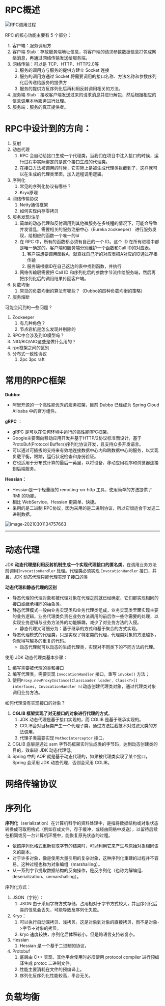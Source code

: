 # RPC概述

![RPC调用过程](http://haoimg.hifool.cn//img/watermark,type_ZmFuZ3poZW5naGVpdGk,shadow_10,text_aHR0cHM6Ly9ibG9nLmNzZG4ubmV0L3NzMTIzbWxr,size_16,color_FFFFFF,t_70.png)

RPC 的核心功能主要有 5 个部分：

1. 客户端：服务调用方
2. 客户端 Stub：存放服务端地址信息，将客户端的请求参数数据信息打包成网络消息，再通过网络传输发送给服务端。
3. 网络传输：可以是 TCP、HTTP、HTTP2.0等
    1. 服务的调用方与服务的提供方建立 Socket 连接
    2. 服务的调用方通过 Socket 将需要调用的接口名称、方法名称和参数序列化后传递给服务的提供方
    3. 服务的提供方反序列化后再利用反射调用相关的方法。
4. 服务端 Stub：接收客户端发送过来的请求消息并进行解包，然后根据相应的信息调用本地服务进行处理。
5. 服务端：服务的真正提供者。



# RPC中设计到的方向：

1. 反射
2. 动态代理
    1. RPC 会自动给接口生成一个代理类，当我们在项目中注入接口的时候，运行过程中实际绑定的是这个接口生成的代理类。
    2. 在接口方法被调用的时候，它实际上是被生成代理类拦截到了，这样就可以在生成的代理类里面，加入远程调用逻辑。
3. 序列化
    1. 常见的序列化协议有哪些？
    2. Kryo原理
4. 网络传输协议
    1. Netty通信框架
    2. 如何实现内存零拷贝
5. 服务发现/注册
    1. 简单的动态代理和反射调用到其他微服务在多线程的情况下，可能会导致并发错乱，需要相关的服务注册中心（Eureka zookeeper） 进行服务发现，给相应的函数一个唯一的id
    2. 在 RPC 中，所有的函数都必须有自己的一个 ID。这个 ID 在所有进程中都是唯一确定的。客户端和服务端分别维护一个函数和Call ID的对应表。
        1. 客户端想要调用函数A，就查找自己所的对应表把A对应的ID通过存根传输
        2. 服务端根据ID在自己这边的表中找到函数，并执行
    3. 网络传输层需要把 Call ID 和序列化后的参数字节流传给服务端，然后再把序列化后的调用结果传回客户端。
6. 负载均衡
    1. 常见的负载均衡的算法有哪些？（Dubbo的四种负载均衡的策略）
7. 服务熔断



可能会问到的一些问题？

1. Zookeeper 
    1. 有几种角色？
    2. 节点宕机是怎么发现并剔除的
2. RPC中会涉及到IO模型吗？
3. NIO/BIO/AIO这些是做什么用的？
4. rpc框架之间的区别
5. 分布式一致性协议
    1. 2pc 3pc raft



# 常用的RPC框架

**Dubbo:** 

* 阿里开源的一个高性能优秀的服务框架，目前 Dubbo 已经成为 Spring Cloud Alibaba 中的官方组件。 

**gRPC** ：

* gRPC 是可以在任何环境中运行的高性能RPC框架。
* Google主要面向移动应用开发并基于HTTP/2协议标准而设计，基于ProtoBuf(Protocol Buffers)序列化协议开发，且支持众多开发语言。
* 可以通过可插拔的支持来有效地连接数据中心内和跨数据中心的服务，以实现负载平衡，跟踪，运行状况检查和身份验证。
* 它也适用于分布式计算的最后一英里，以将设备，移动应用程序和浏览器连接到后端服务。 

**Hessian：** 

* Hessian是一个轻量级的 remoting-on-http 工具，使用简单的方法提供了 RMI 的功能。 
* 相比 WebService，Hessian 更简单、快捷。
* 采用的是二进制 RPC协议，因为采用的是二进制协议，所以它很适合于发送二进制数据。



![image-20210301134757663](http://haoimg.hifool.cn/img/image-20210301134757663.png)



---



# 动态代理

JDK **动态代理是利用反射机制生成一个实现代理接口的匿名类**，在调用业务方法前调用`InvocationHandler` 处理。代理类必须实现 `InvocationHandler` 接口，并且，JDK 动态代理只能代理实现了接口的类



**动态代理和静态代理的区别**

* 静态代理的代理对象和被代理对象在代理之前就已经确定，它们都实现相同的接口或继承相同的抽象类。
* 静态代理模式一般由业务实现类和业务代理类组成，业务实现类里面实现主要的业务逻辑，业务代理类负责在业务方法调用的前后作一些你需要的处理，以实现业务逻辑与业务方法外的功能解耦，减少了对业务方法的入侵。
    * 静态代理又可细分为：基于继承的方式和基于聚合的方式实现。
* 静态代理模式的代理类，只是实现了特定类的代理，代理类对象的方法越多，你就得写越多的重复的代码。
    * 动态代理就可以动态的生成代理类，实现对不同类下的不同方法的代理。





使用 JDK 动态代理类基本步骤：

1. 编写需要被代理的类和接口
2. 编写代理类，需要实现 `InvocationHandler` 接口，重写 `invoke()` 方法；
3. 使用`Proxy.newProxyInstance(ClassLoader loader, Class<?>[] interfaces, InvocationHandler h)`动态创建代理类对象，通过代理类对象调用业务方法。



如何代理没有实现接口的对象？

1. **CGLIB 框架实现了对无接口的对象进行代理的方式**。
    1. JDK 动态代理是基于接口实现的，而 CGLIB 是基于继承实现的。
    2. CGLIB会对目标类产生一个代理子类，通过方法拦截技术对过滤父类的方法调用。
    3. 代理子类需要实现 `MethodInterceptor` 接口。
2. CGLIB 底层是通过 asm 字节码框架实时生成类的字节码，达到动态创建类的目的，效率较 JDK 动态代理低。
3. Spring 中的 AOP 就是基于动态代理的，如果被代理类实现了某个接口，Spring 会采用 JDK 动态代理，否则会采用 CGLIB。

# 网络传输协议



# 序列化

**序列化**（serialization）在计算机科学的资料处理中，是指将数据结构或对象状态转换成可取用格式（例如存成文件，存于缓冲，或经由网络中发送），以留待后续在相同或另一台计算机环境中，能恢复原先状态的过程。

* 依照序列化格式重新获取字节的结果时，可以利用它来产生与原始对象相同语义的副本。
* 对于许多对象，像是使用大量引用的复杂对象，这种序列化重建的过程并不容易。这种过程也称为对象编组（marshalling）。
* 从一系列字节提取数据结构的反向操作，是反序列化（也称为解编组、deserialization、unmarshalling）。



序列化方式：

1. JSON（字符）：
    1. JSON 由于采用字符方式存储，占用相对于字节方式较大，并且序列化后类的信息会丢失，可能导致反序列化失败。
2. Kryo：
    1. 可以执行自动深拷贝、浅拷贝。这是对象到对象的直接拷贝，而不是对象->字节->对象的拷贝。
    2. kryo 速度较快，序列化后体积较小，但是跨语言支持较复杂。
3. Hessian
    1. Hessian 是一个基于二进制的协议，
4. Protobuf
    1. 底层由 C++ 实现，其他平台使用时必须使用 protocol compiler 进行预编译生成 protoc 二进制文件。
    2. 性能主要消耗在文件的预编译上。
    3. 序列化反序列化性能较高，平台无关。

# 负载均衡